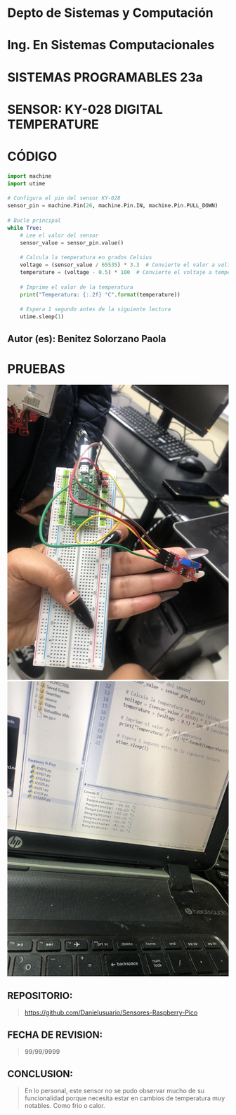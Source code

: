 # Depto de Sistemas y Computación
# Ing. En Sistemas Computacionales
# SISTEMAS PROGRAMABLES 23a

# SENSOR: KY-028 DIGITAL TEMPERATURE

# CÓDIGO
```python
import machine
import utime

# Configura el pin del sensor KY-028
sensor_pin = machine.Pin(26, machine.Pin.IN, machine.Pin.PULL_DOWN)

# Bucle principal
while True:
    # Lee el valor del sensor
    sensor_value = sensor_pin.value()

    # Calcula la temperatura en grados Celsius
    voltage = (sensor_value / 65535) * 3.3  # Convierte el valor a voltaje (0-3.3V)
    temperature = (voltage - 0.5) * 100  # Convierte el voltaje a temperatura en grados Celsius

    # Imprime el valor de la temperatura
    print("Temperatura: {:.2f} °C".format(temperature))

    # Espera 1 segundo antes de la siguiente lectura
    utime.sleep(1)
```

## Autor (es): Benitez Solorzano Paola

# PRUEBAS

![](https://github.com/Danielusuario/Sensores-Raspberry-Pico/blob/main/Imagenes/KY-028%20DIGITAL%20TEMPERATURE.jpg)
![](https://github.com/Danielusuario/Sensores-Raspberry-Pico/blob/main/Imagenes/KY-028%20DIGITAL%20TEMPERATURE1.jpg)

## REPOSITORIO: 
> https://github.com/Danielusuario/Sensores-Raspberry-Pico

## FECHA DE REVISION: 
> 99/99/9999

## CONCLUSION: 
> En lo personal, este sensor no se pudo observar mucho de su funcionalidad porque necesita estar en cambios de temperatura muy notables. Como frio o calor.







    
